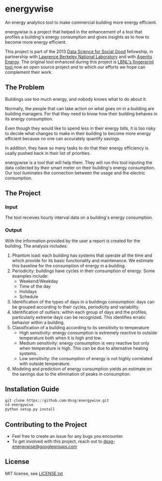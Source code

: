 energywise
==========

An energy analytics tool to make commercial building more energy efficient.

energywise is a project that helped in the enhancement of a tool that profiles a building's energy consumption and gives insights as to how to become more energy efficient. 

This project is part of the 2013 [Data Science for Social Good](http://dssg.io) fellowship, in partnership with [Lawrence Berkeley National Laboratory](http://www.lbl.gov/) and with [Agentis Energy](http://agentisenergy.com/). The original tool enhanced during this project is [LBNL's fingerprint tool ](https://fingerprint.lbl.gov/) now an open source project and to which our efforts we hope can complement their work.


## The Problem
Buildings use too much energy, and nobody knows what to do about it.

Normally, the people that can take action on what goes on in a building are building managers. For that they need to know how their building behaves in its energy consumption. 

Even though they would like to spend less in their energy bills, it is too risky to decide what changes to make in their building to become more energy efficient because no one can accurately quantify savings.

In addition, they have so many tasks to do that their energy efficiency is usally pushed back in their list of priorities. 

energywise is a tool that will help them. They will run this tool inputing the data collected by their smart meter on their building's energy consumption. Our tool iluminates the connection between the usage and the electric consumption.


## The Project

### Input

The tool receives hourly interval data on a building's energy consumption. 

### Output

With the information provided by the user a report is created for the building. The analysis includes:

1. Phantom load: each building has systems that operate all the time and which provide for its basic functionality and maintenance. We estimate this baseline for the consumption of energy in a building.
2. Periodicity: buildings have cycles in their consumption of energy. Some examples include:  
	- Weekend/Weekday
	- Time of the day 
	- Holidays
	- Schedule
3. Identification of the types of days in a buildings consumption: days can be grouped according to their cycles, periodicity and variability. 
4. Identification of outliers: within each group of days and the profiles, particularly extreme days can be recognized. This identifies erratic behavior within a building.
5. Classification of a building according to its sensitivity to temperature
	- High sensitivity: energy consumption is extremely reactive to outside temperature both when it is high and low.
	- Medium sensitivity: energy consumption is very reactive but only when temperature is high. This can be due to alternative heating systems.
	- Low sensitivity: the consumption of energy is not highly correlated with outside temperature.
6. Modeling and prediction of energy consumption yields an estimate on the savings due to the elimination of peaks in consumption.


## Installation Guide
```python
git clone https://github.com/dssg/energywise.git
cd energywise
python setup.py install
```

## Contributing to the Project
- Feel free to create an issue for any bugs you encounter.
- To get involved with this project, reach out to <dssg-energywise@googlegroups.com>

## License
MIT license, see [LICENSE.txt](LICENSE.txt)
